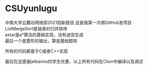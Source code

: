 # CSUyunlugu
中南大学云麓谷网络部2021招新题目
这是我第一次用GitHub发项目  
ListMergeSort是链表的归并排序  
astar是a*算法的基础实现，没有迷宫生成  
最后一个是菱形的输出，算是基础题啦  
  
所有的代码都基于C或者C++实现  
  
  
最后在这感谢jetbarins的学生优惠，以上所有代码在Clion中编译以及调试
